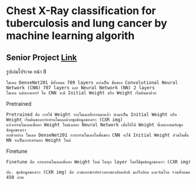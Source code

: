 # Chest X-Ray classification for tuberculosis and lung cancer  by machine learning algorith
## Senior Project [Link](https://drive.google.com/file/d/1yGd7HzOW5bCSdhWtzmNXORYfdoAf2A4V/view?usp=sharing)

   
  รูปเล่มโปรเจค หน้า 8

    โมเดล DenseNet201 มีทั้งหมด 709 layers แบ่งเป็น ชั้นของ Convolutional Neural Network (CNN) 707 layers และ Neural Network (NN) 2 layers 
    โมเดล แต่ละเลเยอร์ ใน CNN จะมี Initial Weight หรือ Weight เริ่มต้นมาด้วย 
    
   Pretrained
   
    Pretrained คือ การใช้ Weight จากโมเดลที่เทรนมาแล้ว นำมาเป็น Initial Weight หรือ Weight เริ่มต้นของการเทรนโมเดลด้วยชุดข้อมูลของเรา (CXR img) 
    แล้วเทรนโมเดลเพื่อหา Weight ใหม่เฉพาะ Neural Network เพื่อให้ได้ Weight ที่เหมาะสมกับชุดข้อมูลของเรา
    ยกตัวอย่าง โมเดล DenseNet201 การเทรนโมเดลในชั้นของ CNN จะใช้ Initial Weight ส่วนในชั้น NN จะเป็นการเทรนหา Weight ใหม่ 
    
   Finetune
   
    Finetune คือ การเทรนโมเดลเพื่อหา Weight ใหม่ ในทุก layer โดยใช้ชุดข้อมูลของเรา (CXR img)
    
    ปล. ชุดข้อมูลของเรา (CXR img) คือ ภาพเอกซเรย์ทรวงอกของปอดปกติ มะเร็งปอด และวัณโรค รวมทั้งหมด 450 ภาพ
